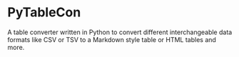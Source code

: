 # PyTableCon

A table converter written in Python to convert different interchangeable data formats like CSV or TSV to a Markdown style table or HTML tables and more.

